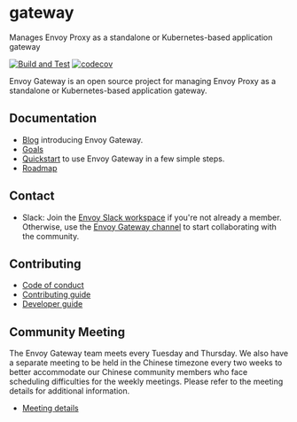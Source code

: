# gateway
Manages Envoy Proxy as a standalone or Kubernetes-based application gateway

[![Build and Test](https://github.com/envoyproxy/gateway/actions/workflows/build_and_test.yaml/badge.svg)](https://github.com/envoyproxy/gateway/actions/workflows/build_and_test.yaml)
[![codecov](https://codecov.io/gh/envoyproxy/gateway/branch/main/graph/badge.svg)](https://codecov.io/gh/envoyproxy/gateway)

Envoy Gateway is an open source project for managing Envoy Proxy as a standalone or
Kubernetes-based application gateway.

## Documentation

* [Blog][blog] introducing Envoy Gateway.
* [Goals](GOALS.md)
* [Quickstart](./docs/latest/user/quickstart.md) to use Envoy Gateway in a few simple steps.
* [Roadmap](./docs/latest/design/roadmap.md)

## Contact

* Slack: Join the [Envoy Slack workspace][] if you're not already a member. Otherwise, use the
  [Envoy Gateway channel][] to start collaborating with the community.

## Contributing

* [Code of conduct](./docs/latest/dev/CODE_OF_CONDUCT.md)
* [Contributing guide](./docs/latest/dev/CONTRIBUTING.md)
* [Developer guide](docs/latest/dev/README.md)

## Community Meeting

The Envoy Gateway team meets every Tuesday and Thursday. We also have a separate meeting to be held in the 
Chinese timezone every two weeks to better accommodate our Chinese community members who
face scheduling difficulties for the weekly meetings. Please refer to the meeting details for additional information.

* [Meeting details][meeting]


[meeting]: https://docs.google.com/document/d/1leqwsHX8N-XxNEyTflYjRur462ukFxd19Rnk3Uzy55I/edit?usp=sharing
[group]: https://groups.google.com/forum/#!forum/envoy-gateway-developers
[blog]: https://blog.envoyproxy.io/introducing-envoy-gateway-ad385cc59532
[Envoy Slack workspace]: https://communityinviter.com/apps/envoyproxy/envoy
[Envoy Gateway channel]: https://envoyproxy.slack.com/archives/C03E6NHLESV
